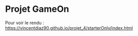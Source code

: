 # Projet GameOn

Pour voir le rendu : https://vincentdiaz90.github.io/projet_4/starterOnly/index.html
